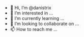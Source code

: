 - 👋 Hi, I’m @danistrix
- 👀 I’m interested in ...
- 🌱 I’m currently learning ...
- 💞️ I’m looking to collaborate on ...
- 📫 How to reach me ...

<!---
danistrix/danistrix is a ✨ special ✨ repository because its `README.md` (this file) appears on your GitHub profile.
You can click the Preview link to take a look at your changes.
--->
